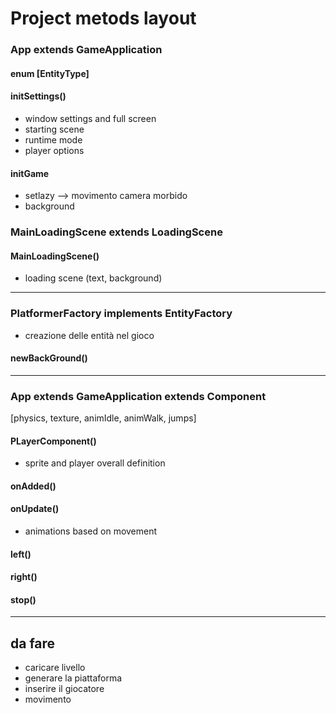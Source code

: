 # Project metods layout

### App extends GameApplication

#### enum [EntityType]

#### initSettings()

* window settings and full screen
* starting scene
* runtime mode
* player options

#### initGame
* setlazy --> movimento camera morbido
* background



### MainLoadingScene extends LoadingScene

#### MainLoadingScene()
* loading scene (text, background)

---

### PlatformerFactory implements EntityFactory
* creazione delle entità nel gioco
#### newBackGround()

---

### App extends GameApplication extends Component
[physics, texture, animIdle, animWalk, jumps]

#### PLayerComponent()
* sprite and player overall definition

#### onAdded()

#### onUpdate()
* animations based on movement

#### left()

#### right()

#### stop()

---

## da fare
* caricare livello
* generare la piattaforma
* inserire il giocatore
* movimento
